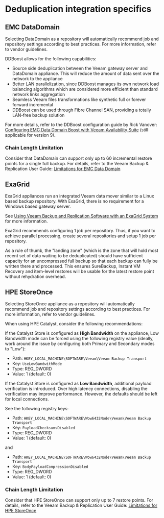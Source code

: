 # Deduplication integration specifics

## EMC DataDomain

Selecting DataDomain as a repository will automatically recommend job and repository settings according to best practices. For more information, refer to vendor guidelines.

DDBoost allows for the following capabilities:

-   Source side deduplication between the Veeam gateway server and DataDomain appliance. This will reduce the amount of data sent over the network to the appliance
-   Better LAN parallelization, since DDBoost manages its own network load balancing algorithms which are considered more efficient than standard network links aggregation
-   Seamless Veeam files transformations like synthetic full or forever forward incremental
-   DDBoost can be used through Fibre Channel SAN, providing a totally LAN-free backup solution

For more details, refer to the DDBoost configuration guide by Rick Vanover:  [Configuring EMC Data Domain Boost with Veeam Availability Suite](https://www.veeam.com/wp-configuring-emc-data-domain-boost-with-veeam-availability-suite-v8.html) (still applicable for version 9).

### Chain Length Limitation

Consider that DataDomain can support only up to 60 incremental restore points for a single full backup. For details, refer to the Veeam Backup & Replication User Guide: [Limitations for EMC Data Domain](https://helpcenter.veeam.com/backup/vsphere/emc_limitations.html)

## ExaGrid

ExaGrid appliances run an integrated Veeam data mover similar to a Linux based backup repository. With ExaGrid, there is no requirement for a Windows based gateway server.

See [Using Veeam Backup and Replication Software with an ExaGrid System](http://go.veeam.com/rs/veeam/images/Best_Practices_and_Deployment_Veeam_and_ExaGrid.pdf) for more information.

ExaGrid recommends configuring 1 job per repository. Thus, if you want to achieve parallel processing, create several repositories and setup 1 job per repository.

As a rule of thumb, the "landing zone" (which is the zone that will hold most recent set of data waiting to be deduplicated) should have sufficient capacity for an uncompressed full backup so that each backup can fully be written there and processed. This ensures SureBackup, Instant VM Recovery and item-level restores will be usable for the latest restore point without rehydration overhead.

## HPE StoreOnce

Selecting StoreOnce appliance as a repository will automatically recommend job and repository settings according to best practices. For more information, refer to vendor guidelines.

When using HPE Catalyst, consider the following recommendations:

If the Catalyst Store is configured as **High Bandwidth** on the appliance, Low Bandwidth mode can be forced using the following registry value (ideally, work around the issue by configuring both Primary and Secondary modes to "Low"):

-   Path: `HKEY_LOCAL_MACHINE\SOFTWARE\Veeam\Veeam Backup Transport`
-   Key: `UseLowBandwithMode`
-   Type: REG_DWORD
-   Value: 1 (default: 0)

If the Catalyst Store is configured as **Low Bandwidth**, additional payload verification is introduced. Over high latency connections, disabling the verification may improve performance. However, the defaults should be left for local connections.

See the following registry keys:

-   Path: `HKEY_LOCAL_MACHINE\SOFTWARE\Wow6432Node\Veeam\Veeam Backup Transport`
-   Key: `PayloadChecksumsDisabled`
-   Type: REG_DWORD
-   Value: 1 (default: 0)

and

-   Path: `HKEY_LOCAL_MACHINE\SOFTWARE\Wow6432Node\Veeam\Veeam Backup Transport`
-   Key: `BodyPayloadCompressionDisabled`
-   Type: REG_DWORD
-   Value: 1 (default: 0)

### Chain Length Limitation
Consider that HPE StoreOnce can support only up to 7 restore points. For details, refer to the Veeam Backup & Replication User Guide: [Limitations for HPE StoreOnce](https://helpcenter.veeam.com/backup/vsphere/deduplicating_appliance_storeonce_limitations.html)
